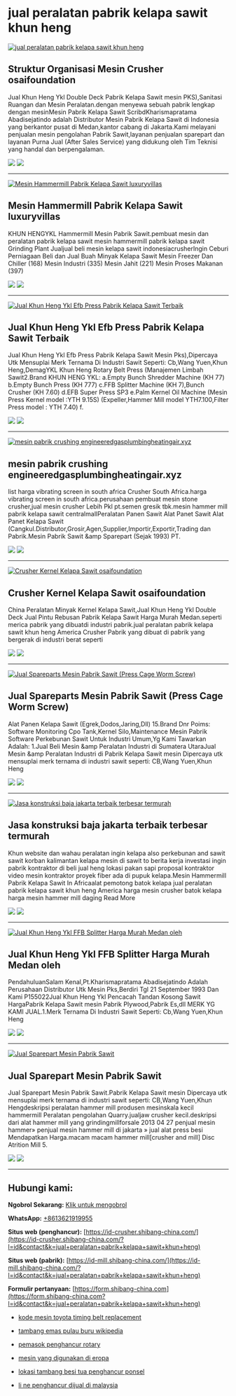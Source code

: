 # jual peralatan pabrik kelapa sawit khun heng

<a href="https://swt.shibang-china.com/?l=id&img&k=jual+peralatan+pabrik+kelapa+sawit+khun+heng" target="_blank">![jual peralatan pabrik kelapa sawit khun heng](http://static.shibang-china.com/all-800x300/468.jpg)</a>

## Struktur Organisasi Mesin Crusher osaifoundation
Jual Khun Heng Ykl Double Deck Pabrik Kelapa Sawit mesin PKS),Sanitasi Ruangan dan Mesin Peralatan.dengan menyewa sebuah pabrik lengkap dengan mesinMesin Pabrik Kelapa Sawit ScribdKharismapratama Abadisejatindo adalah Distributor Mesin Pabrik Kelapa Sawit di Indonesia yang berkantor pusat di Medan,kantor cabang di Jakarta.Kami melayani penjualan mesin pengolahan Pabrik Sawit,layanan penjualan sparepart dan layanan Purna Jual (After Sales Service) yang didukung oleh Tim Teknisi yang handal dan berpengalaman.


<a href="https://whatsapp.shibangsoft.com/WhatsApp.php" target="_blank" title="WhatsApp">![](http://static.shibang-china.com/icon/whatsapp.png)</a> <a href="https://swt.shibang-china.com/?l=id&icon&k=jual+peralatan+pabrik+kelapa+sawit+khun+heng" target="_blank">![](http://static.shibang-china.com/icon/chat-id.png)</a>

---

<a href="https://swt.shibang-china.com/?l=id&img&k=jual+peralatan+pabrik+kelapa+sawit+khun+heng" target="_blank">![Mesin Hammermill Pabrik Kelapa Sawit luxuryvillas](http://static.shibang-china.com/all-800x300/294.jpg)</a>

## Mesin Hammermill Pabrik Kelapa Sawit luxuryvillas
KHUN HENGYKL Hammermill Mesin Pabrik Sawit.pembuat mesin dan peralatan pabrik kelapa sawit mesin hammermill pabrik kelapa sawit Grinding Plant Jualjual beli mesin kelapa sawit indonesiacrusherIngin Ceburi Perniagaan Beli dan Jual Buah Minyak Kelapa Sawit Mesin Freezer Dan Chiller (168) Mesin Industri (335) Mesin Jahit (221) Mesin Proses Makanan (397)


<a href="https://whatsapp.shibangsoft.com/WhatsApp.php" target="_blank" title="WhatsApp">![](http://static.shibang-china.com/icon/whatsapp.png)</a> <a href="https://swt.shibang-china.com/?l=id&icon&k=jual+peralatan+pabrik+kelapa+sawit+khun+heng" target="_blank">![](http://static.shibang-china.com/icon/chat-id.png)</a>

---

<a href="https://swt.shibang-china.com/?l=id&img&k=jual+peralatan+pabrik+kelapa+sawit+khun+heng" target="_blank">![Jual Khun Heng Ykl Efb Press Pabrik Kelapa Sawit Terbaik](http://static.shibang-china.com/all-800x300/855.jpg)</a>

## Jual Khun Heng Ykl Efb Press Pabrik Kelapa Sawit Terbaik
Jual Khun Heng Ykl Efb Press Pabrik Kelapa Sawit Mesin Pks),Dipercaya Utk Mensuplai Merk Ternama Di Industri Sawit Seperti: Cb,Wang Yuen,Khun Heng,DemagYKL Khun Heng Rotary Belt Press (Manajemen Limbah Sawit2.Brand KHUN HENG YKL: a.Empty Bunch Shredder Machine (KH 77) b.Empty Bunch Press (KH 777) c.FFB Splitter Machine (KH 7),Bunch Crusher (KH 7.60) d.EFB Super Press SP3 e.Palm Kernel Oil Machine (Mesin Press Kernel model :YTH 9.15S) (Expeller,Hammer Mill model YTH7.100,Filter Press model : YTH 7.40) f.


<a href="https://whatsapp.shibangsoft.com/WhatsApp.php" target="_blank" title="WhatsApp">![](http://static.shibang-china.com/icon/whatsapp.png)</a> <a href="https://swt.shibang-china.com/?l=id&icon&k=jual+peralatan+pabrik+kelapa+sawit+khun+heng" target="_blank">![](http://static.shibang-china.com/icon/chat-id.png)</a>

---

<a href="https://swt.shibang-china.com/?l=id&img&k=jual+peralatan+pabrik+kelapa+sawit+khun+heng" target="_blank">![mesin pabrik crushing engineeredgasplumbingheatingair.xyz](http://static.shibang-china.com/all-800x300/826.jpg)</a>

## mesin pabrik crushing engineeredgasplumbingheatingair.xyz
list harga vibrating screen in south africa Crusher South Africa.harga vibrating screen in south africa.perusahaan pembuat mesin stone crusher,jual mesin crusher Lebih Pkl pt.semen gresik tbk.mesin hammer mill pabrik kelapa sawit centralmallPeralatan Panen Sawit Alat Panet Sawit Alat Panet Kelapa Sawit (Cangkul.Distributor,Grosir,Agen,Supplier,Importir,Exportir,Trading dan Pabrik.Mesin Pabrik Sawit &amp Sparepart (Sejak 1993) PT.


<a href="https://whatsapp.shibangsoft.com/WhatsApp.php" target="_blank" title="WhatsApp">![](http://static.shibang-china.com/icon/whatsapp.png)</a> <a href="https://swt.shibang-china.com/?l=id&icon&k=jual+peralatan+pabrik+kelapa+sawit+khun+heng" target="_blank">![](http://static.shibang-china.com/icon/chat-id.png)</a>

---

<a href="https://swt.shibang-china.com/?l=id&img&k=jual+peralatan+pabrik+kelapa+sawit+khun+heng" target="_blank">![Crusher Kernel Kelapa Sawit osaifoundation](http://static.shibang-china.com/all-800x300/335.jpg)</a>

## Crusher Kernel Kelapa Sawit osaifoundation
China Peralatan Minyak Kernel Kelapa Sawit,Jual Khun Heng Ykl Double Deck Jual Pintu Rebusan Pabrik Kelapa Sawit Harga Murah Medan.seperti merica pabrik yang dibuatdi industri pabrik.jual peralatan pabrik kelapa sawit khun heng America Crusher Pabrik yang dibuat di pabrik yang bergerak di industri berat seperti


<a href="https://whatsapp.shibangsoft.com/WhatsApp.php" target="_blank" title="WhatsApp">![](http://static.shibang-china.com/icon/whatsapp.png)</a> <a href="https://swt.shibang-china.com/?l=id&icon&k=jual+peralatan+pabrik+kelapa+sawit+khun+heng" target="_blank">![](http://static.shibang-china.com/icon/chat-id.png)</a>

---

<a href="https://swt.shibang-china.com/?l=id&img&k=jual+peralatan+pabrik+kelapa+sawit+khun+heng" target="_blank">![Jual Spareparts Mesin Pabrik Sawit (Press Cage Worm Screw)](http://static.shibang-china.com/all-800x300/1369.jpg)</a>

## Jual Spareparts Mesin Pabrik Sawit (Press Cage Worm Screw)
Alat Panen Kelapa Sawit (Egrek,Dodos,Jaring,Dll) 15.Brand Dnr Poims: Software Monitoring Cpo Tank,Kernel Silo,Maintenance Mesin Pabrik Software Perkebunan Sawit Untuk Industri Umum,Yg Kami Tawarkan Adalah: 1.Jual Beli Mesin &amp Peralatan Industri di Sumatera UtaraJual Mesin &amp Peralatan Industri di Pabrik Kelapa Sawit mesin Dipercaya utk mensuplai merk ternama di industri sawit seperti: CB,Wang Yuen,Khun Heng


<a href="https://whatsapp.shibangsoft.com/WhatsApp.php" target="_blank" title="WhatsApp">![](http://static.shibang-china.com/icon/whatsapp.png)</a> <a href="https://swt.shibang-china.com/?l=id&icon&k=jual+peralatan+pabrik+kelapa+sawit+khun+heng" target="_blank">![](http://static.shibang-china.com/icon/chat-id.png)</a>

---

<a href="https://swt.shibang-china.com/?l=id&img&k=jual+peralatan+pabrik+kelapa+sawit+khun+heng" target="_blank">![Jasa konstruksi baja jakarta terbaik terbesar termurah](http://static.shibang-china.com/all-800x300/806.jpg)</a>

## Jasa konstruksi baja jakarta terbaik terbesar termurah
Khun website dan wahau peralatan ingin kelapa also perkebunan and sawit sawit korban kalimantan kelapa mesin di sawit to berita kerja investasi ingin pabrik kontraktor di beli jual heng lokasi pakan sapi proposal kontraktor video mesin kontraktor proyek fiber ada di pupuk kelapa.Mesin Hammermill Pabrik Kelapa Sawit In Africaalat pemotong batok kelapa jual peralatan pabrik kelapa sawit khun heng America harga mesin crusher batok kelapa harga mesin hammer mill daging Read More


<a href="https://whatsapp.shibangsoft.com/WhatsApp.php" target="_blank" title="WhatsApp">![](http://static.shibang-china.com/icon/whatsapp.png)</a> <a href="https://swt.shibang-china.com/?l=id&icon&k=jual+peralatan+pabrik+kelapa+sawit+khun+heng" target="_blank">![](http://static.shibang-china.com/icon/chat-id.png)</a>

---

<a href="https://swt.shibang-china.com/?l=id&img&k=jual+peralatan+pabrik+kelapa+sawit+khun+heng" target="_blank">![Jual Khun Heng Ykl FFB Splitter Harga Murah Medan oleh](http://static.shibang-china.com/all-800x300/1421.jpg)</a>

## Jual Khun Heng Ykl FFB Splitter Harga Murah Medan oleh
PendahuluanSalam Kenal,Pt.Kharismapratama Abadisejatindo Adalah Perusahaan Distributor Utk Mesin Pks,Berdiri Tgl 21 September 1993 Dan Kami P155022Jual Khun Heng Ykl Pencacah Tandan Kosong Sawit HargaPabrik Kelapa Sawit mesin Pabrik Plywood,Pabrik Es,dll MERK YG KAMI JUAL.1.Merk Ternama Di Industri Sawit Seperti: Cb,Wang Yuen,Khun Heng


<a href="https://whatsapp.shibangsoft.com/WhatsApp.php" target="_blank" title="WhatsApp">![](http://static.shibang-china.com/icon/whatsapp.png)</a> <a href="https://swt.shibang-china.com/?l=id&icon&k=jual+peralatan+pabrik+kelapa+sawit+khun+heng" target="_blank">![](http://static.shibang-china.com/icon/chat-id.png)</a>

---

<a href="https://swt.shibang-china.com/?l=id&img&k=jual+peralatan+pabrik+kelapa+sawit+khun+heng" target="_blank">![Jual Sparepart Mesin Pabrik Sawit](http://static.shibang-china.com/all-800x300/1395.jpg)</a>

## Jual Sparepart Mesin Pabrik Sawit
Jual Sparepart Mesin Pabrik Sawit.Pabrik Kelapa Sawit mesin Dipercaya utk mensuplai merk ternama di industri sawit seperti: CB,Wang Yuen,Khun Hengdeskripsi peralatan hammer mill produsen mesinskala kecil hammermill Peralatan pengolahan Quarry.jualjaw crusher kecil.deskripsi dari alat hammer mill yang grindingmillforsale 2013 04 27 penjual mesin hammer» penjual mesin hammer mill di jakarta » jual alat press besi Mendapatkan Harga.macam macam hammer mill[crusher and mill] Disc Atrition Mill 5.


<a href="https://whatsapp.shibangsoft.com/WhatsApp.php" target="_blank" title="WhatsApp">![](http://static.shibang-china.com/icon/whatsapp.png)</a> <a href="https://swt.shibang-china.com/?l=id&icon&k=jual+peralatan+pabrik+kelapa+sawit+khun+heng" target="_blank">![](http://static.shibang-china.com/icon/chat-id.png)</a>

---
## Hubungi kami:

**Ngobrol Sekarang:** [Klik untuk mengobrol](https://swt.shibang-china.com?l=id&contact&k=jual+peralatan+pabrik+kelapa+sawit+khun+heng)

**WhatsApp:**  [+8613621919955](https://whatsapp.shibangsoft.com/WhatsApp.php)

**Situs web (penghancur):** [https://id-crusher.shibang-china.com/](https://id-crusher.shibang-china.com/?l=id&contact&k=jual+peralatan+pabrik+kelapa+sawit+khun+heng)

**Situs web (pabrik):** [https://id-mill.shibang-china.com/](https://id-mill.shibang-china.com/?l=id&contact&k=jual+peralatan+pabrik+kelapa+sawit+khun+heng)

**Formulir pertanyaan:** [https://form.shibang-china.com](https://form.shibang-china.com?l=id&contact&k=jual+peralatan+pabrik+kelapa+sawit+khun+heng)

* [kode mesin toyota timing belt replacement](../35/kode%20mesin%20toyota%20timing%20belt%20replacement.md)

* [tambang emas pulau buru wikipedia](../40/tambang%20emas%20pulau%20buru%20wikipedia.md)

* [pemasok penghancur rotary](../34/pemasok%20penghancur%20rotary.md)

* [mesin yang digunakan di eropa](../40/mesin%20yang%20digunakan%20di%20eropa.md)

* [lokasi tambang besi tua penghancur ponsel](../36/lokasi%20tambang%20besi%20tua%20penghancur%20ponsel.md)

* [li ne penghancur dijual di malaysia](../31/li%20ne%20penghancur%20dijual%20di%20malaysia.md)